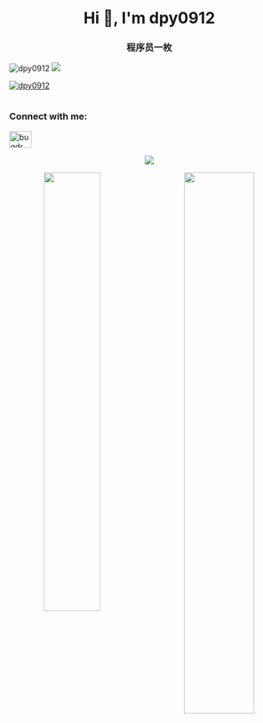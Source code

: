 <h1 align="center">Hi 👋, I'm dpy0912</h1>
<h3 align="center">程序员一枚</h3>

<p align="left"> 
<img src="https://komarev.com/ghpvc/?username=dpy0912&label=Profile%20views&color=0e75b6&style=flat" alt="dpy0912" />
<a href="https://www.oscs1024.com/project/oscs/dpy0912/SunOfBeacheRN?ref=badge_small" alt="OSCS Status"><img src="https://www.oscs1024.com/platform/badge/dpy0912/SunOfBeacheRN.svg?size=small"/></a>
</p>

<p align="left"> <a href="https://github.com/ryo-ma/github-profile-trophy"><img src="https://github-profile-trophy.vercel.app/?username=dpy0912" alt="dpy0912" /></a> </p>

<p align="left"> <a href="https://twitter.com/" target="blank"><img src="https://img.shields.io/twitter/follow/?logo=twitter&style=for-the-badge" alt="" /></a> </p>

<h3 align="left">Connect with me:</h3>
<p align="left">
<a href="https://dev.to/bugdr" target="blank"><img align="center" src="https://raw.githubusercontent.com/rahuldkjain/github-profile-readme-generator/master/src/images/icons/Social/devto.svg" alt="bugdr" height="30" width="40" /></a>
</p>

<p align = "center">
 <img src="https://activity-graph.herokuapp.com/graph?username=dpy0912&theme=react-dark">
</p>

<p align = "center" >
  <img align = "left" src = "https://github-readme-streak-stats.herokuapp.com/?user=dpy0912&theme=tokyonight" width="45%">
  <img align = "right" src = "https://github-profile-trophy.vercel.app/?username=dpy0912&theme=tokyonight" width="50%" >
</p>

